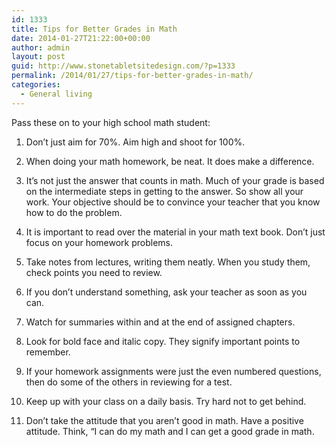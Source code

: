 ```yaml
---
id: 1333
title: Tips for Better Grades in Math
date: 2014-01-27T21:22:00+00:00
author: admin
layout: post
guid: http://www.stonetabletsitedesign.com/?p=1333
permalink: /2014/01/27/tips-for-better-grades-in-math/
categories:
  - General living
---
```

Pass these on to your high school math student:

1. Don&#8217;t just aim for 70%. Aim high and shoot for 100%.

2. When doing your math homework, be neat. It does make a difference.

3. It&#8217;s not just the answer that counts in math. Much of your grade is based on the intermediate steps in getting to the answer. So show all your work. Your objective should be to convince your teacher that you know how to do the problem.

4. It is important to read over the material in your math text book. Don&#8217;t just focus on your homework problems.

5. Take notes from lectures, writing them neatly. When you study them, check points you need to review.

6. If you don&#8217;t understand something, ask your teacher as soon as you can.

6. Watch for summaries within and at the end of assigned chapters.

7. Look for bold face and italic copy. They signify important points to remember.

8. If your homework assignments were just the even numbered questions, then do some of the others in reviewing for a test.

9. Keep up with your class on a daily basis. Try hard not to get behind.

10. Don&#8217;t take the attitude that you aren&#8217;t good in math. Have a positive attitude. Think, &#8220;I can do my math and I can get a good grade in math.